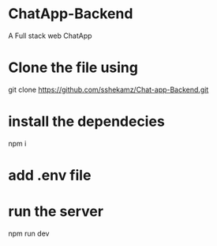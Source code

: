 
# ChatApp-Backend

A Full stack web ChatApp 

# Clone the file using 
git clone https://github.com/sshekamz/Chat-app-Backend.git

# install the dependecies
npm i 

# add .env file

# run the server
npm run dev 
